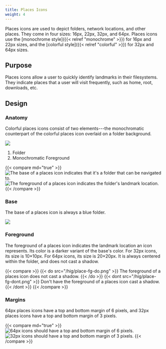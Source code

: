 ```yaml
---
title: Places Icons
weight: 4
---
```


Places icons are used to depict folders, network locations, and other
places. They come in four sizes: 16px, 22px, 32px, and 64px. Places
icons use the [monochrome style]({{< relref "monochrome" >}}) for
16px and 22px sizes, and the [colorful
style]({{< relref "colorful" >}}) for 32px and 64px sizes.

Purpose
-------

Places icons allow a user to quickly identify landmarks in their
filesystems. They indicate places that a user will visit frequently,
such as home, root, downloads, etc.

Design
------

### Anatomy

Colorful places icons consist of two elements---the monochromatic
counterpart of the colorful places icon overlaid on a folder background.

![](/hig/place-anatomy.png)

1.  Folder
2.  Monochromatic Foreground

{{< compare md="true" >}}
![The base of a places icon indicates that it's a folder that can be
navigated to.](/hig/place-anatomy-base.png)
![The foreground of a places icon indicates the folder's landmark
location.](/hig/place-anatomy-fg.png)
{{< /compare >}}

### Base

The base of a places icon is always a blue folder.

![](/hig/place-blank.png)

### Foreground

The foreground of a places icon indicates the landmark location an icon
represents. Its color is a darker variant of the base's color. For 32px
icons, its size is 10×10px. For 64px icons, its size is 20×20px. It is
always centered within the folder, and does not cast a shadow.

{{< compare >}}
{{< do src="/hig/place-fg-do.png" >}}
The foreground of a places icon does not cast a shadow.
{{< /do >}}
{{< dont src="/hig/place-fg-dont.png" >}}
Don't have the foreground of a places icon cast a shadow.
{{< /dont >}}
{{< /compare >}}

### Margins

64px places icons have a top and bottom margin of 6 pixels, and 32px
places icons have a top and bottom margin of 3 pixels.

{{< compare md="true" >}}
![64px icons should have a top and bottom margin of 6
pixels.](/hig/place-margin-64.png)
![32px icons should have a top and bottom margin of 3
pixels.](/hig/place-margin-32.png)
{{< /compare >}}
